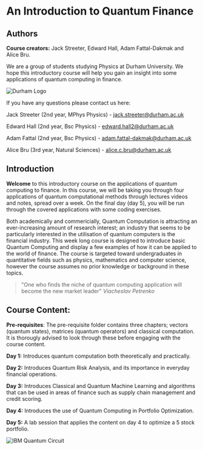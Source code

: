 # An Introduction to Quantum Finance

## **Authors** 

**Course creators:** Jack Streeter, Edward Hall, Adam Fattal-Dakmak and Alice Bru.

We are a group of students studying Physics at Durham University. We hope this introductory course will help you gain an insight into some applications of quantum computing in finance. 

![Durham Logo](https://www.publicengagement.ac.uk/sites/default/files/styles/content_width/public/job/durham-uni-logo.jpg?itok=_VJT4C1X)

If you have any questions please contact us here: 

Jack Streeter (2nd year, MPhys Physics) - jack.streeter@durham.ac.uk 

Edward Hall (2nd year, Bsc Physics) - edward.hall2@durham.ac.uk

Adam Fattal (2nd year, Bsc Physics) - adam.fattal-dakmak@durham.ac.uk 

Alice Bru (3rd year, Natural Sciences) - alice.c.bru@durham.ac.uk 



## **Introduction** 

**Welcome** to this introductory course on the applications of quantum computing to finance. In this course, we will be taking you through four applications of quantum computational methods through lectures videos and notes, spread over a week. On the final day (day 5), you will be run through the covered applications with some coding exercises.

Both academically and commericially, Quantum Computation is attracting an ever-increasing amount of research interest; an industry that seems to be particularly interested in the utilisation of quantum computers is the financial industry. This week long course is designed to introduce basic Quantum Computing and display a few examples of how it can be applied to the world of finance. The course is targeted toward undergraduates in quantitative fields such as physics, mathematics and computer science, however the course assumes no prior knowledge or background in these topics.



> "One who finds the niche of quantum computing application will become the new market leader" _Viacheslav Petrenko_

## Course Content:

**Pre-requisites**: The pre-requisite folder contains three chapters; vectors (quantum states), matrices (quantum operators) and classical computation. It is thorougly advised to look through these before engaging with the course content. 

**Day 1:** Introduces quantum computation both theoretically and practically.  

**Day 2:** Introduces Quantum Risk Analysis, and its importance in everyday financial operations.

**Day 3:** Introduces Classical and Quantum Machine Learning and algorithms that can be used in areas of finance such as supply chain management and credit scoring.

**Day 4:** Introduces the use of Quantum Computing in Portfolio Optimization.

**Day 5:** A lab session that applies the content on day 4 to optimize a 5 stock portfolio. 







 ![IBM Quantum Circuit](https://www.extremetech.com/wp-content/uploads/2019/01/IBM-Quantum-banner-size-640x353.jpg) 

